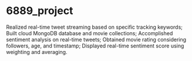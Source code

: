 # 6889_project
Realized real-time tweet streaming based on specific tracking keywords; 
Built cloud MongoDB database and movie collections; 
Accomplished sentiment analysis on real-time tweets;
Obtained movie rating considering followers, age, and timestamp; 
Displayed real-time sentiment score using weighting and averaging.
